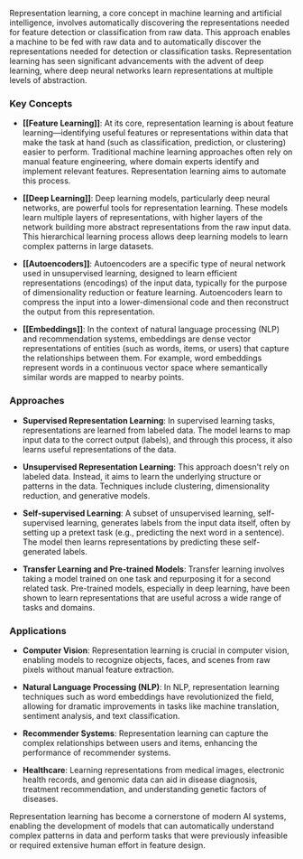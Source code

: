 Representation learning, a core concept in machine learning and artificial intelligence, involves automatically discovering the representations needed for feature detection or classification from raw data. This approach enables a machine to be fed with raw data and to automatically discover the representations needed for detection or classification tasks. Representation learning has seen significant advancements with the advent of deep learning, where deep neural networks learn representations at multiple levels of abstraction.

### Key Concepts

- **[[Feature Learning]]**: At its core, representation learning is about feature learning—identifying useful features or representations within data that make the task at hand (such as classification, prediction, or clustering) easier to perform. Traditional machine learning approaches often rely on manual feature engineering, where domain experts identify and implement relevant features. Representation learning aims to automate this process.

- **[[Deep Learning]]**: Deep learning models, particularly deep neural networks, are powerful tools for representation learning. These models learn multiple layers of representations, with higher layers of the network building more abstract representations from the raw input data. This hierarchical learning process allows deep learning models to learn complex patterns in large datasets.

- **[[Autoencoders]]**: Autoencoders are a specific type of neural network used in unsupervised learning, designed to learn efficient representations (encodings) of the input data, typically for the purpose of dimensionality reduction or feature learning. Autoencoders learn to compress the input into a lower-dimensional code and then reconstruct the output from this representation.

- **[[Embeddings]]**: In the context of natural language processing (NLP) and recommendation systems, embeddings are dense vector representations of entities (such as words, items, or users) that capture the relationships between them. For example, word embeddings represent words in a continuous vector space where semantically similar words are mapped to nearby points.

### Approaches

- **Supervised Representation Learning**: In supervised learning tasks, representations are learned from labeled data. The model learns to map input data to the correct output (labels), and through this process, it also learns useful representations of the data.

- **Unsupervised Representation Learning**: This approach doesn't rely on labeled data. Instead, it aims to learn the underlying structure or patterns in the data. Techniques include clustering, dimensionality reduction, and generative models.

- **Self-supervised Learning**: A subset of unsupervised learning, self-supervised learning, generates labels from the input data itself, often by setting up a pretext task (e.g., predicting the next word in a sentence). The model then learns representations by predicting these self-generated labels.

- **Transfer Learning and Pre-trained Models**: Transfer learning involves taking a model trained on one task and repurposing it for a second related task. Pre-trained models, especially in deep learning, have been shown to learn representations that are useful across a wide range of tasks and domains.

### Applications

- **Computer Vision**: Representation learning is crucial in computer vision, enabling models to recognize objects, faces, and scenes from raw pixels without manual feature extraction.
  
- **Natural Language Processing (NLP)**: In NLP, representation learning techniques such as word embeddings have revolutionized the field, allowing for dramatic improvements in tasks like machine translation, sentiment analysis, and text classification.

- **Recommender Systems**: Representation learning can capture the complex relationships between users and items, enhancing the performance of recommender systems.

- **Healthcare**: Learning representations from medical images, electronic health records, and genomic data can aid in disease diagnosis, treatment recommendation, and understanding genetic factors of diseases.

Representation learning has become a cornerstone of modern AI systems, enabling the development of models that can automatically understand complex patterns in data and perform tasks that were previously infeasible or required extensive human effort in feature design.